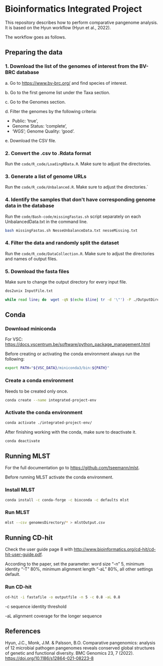 # Bioinformatics Integrated Project
This repository describes how to perform comparative pangenome analysis. It is based on the Hyun workflow (Hyun et al., 2022). 

The workflow goes as follows.

## Preparing the data

### 1. Download the list of the genomes of interest from the BV-BRC database

a. Go to https://www.bv-brc.org/ and find species of interest.

b. Go to the first genome list under the Taxa section.

c. Go to the Genomes section.

d. Filter the genomes by the following criteria: 
- Public: ‘true',
- Genome Status: ‘complete’,
- ‘WGS’; Genome Quality: ‘good’.

e. Download the CSV file. 

### 2. Convert the .csv to .Rdata format

Run the `code/R_code/LoadingRData.R`. Make sure to adjust the directories.

### 3. Generate a list of genome URLs 

Run the `code/R_code/Unbalanced.R`. Make sure to adjust the directories.`

### 4. Identify the samples that don't have corresponding genome data in the database

Run the `code/Bash-code/missingFastas.sh` script separately on each UnbalancedData.txt in the command line. 

```bash
bash missingFastas.sh NesseUnbalanceData.txt nesseMissing.txt
```

### 4. Filter the data and randomly split the dataset

Run the `code/R_code/DataCollection.R`. Make sure to adjust the directories and names of output files. 

### 5. Download the fasta files

Make sure to change the output directory for every input file. 

```bash
dos2unix InputFile.txt

while read line; do  wget -qN $(echo $line| tr -d '\"') -P ./OutputDirectory ; done < InputFile.txt
```

## Conda

### Download miniconda

For VSC: https://docs.vscentrum.be/software/python_package_management.html

Before creating or activating the conda environment always run the following:

```bash
export PATH="${VSC_DATA}/miniconda3/bin:${PATH}" 
```

### Create a conda environment

Needs to be created only once. 

```bash
conda create --name integrated-project-env  
```

### Activate the conda environment

```bash
conda activate ./integrated-project-env/ 
```
After finishing working with the conda, make sure to deactivate it.

```bash
conda deactivate
```

## Running MLST

For the full documentation go to https://github.com/tseemann/mlst. 

Before running MLST activate the conda environment. 

### Install MLST

```bash
conda install -c conda-forge -c bioconda -c defaults mlst
```
### Run MLST

```bash
mlst --csv genomesDirectory/* > mlstOutput.csv
```
## Running CD-hit

Check the user guide page 8 with http://www.bioinformatics.org/cd-hit/cd-hit-user-guide.pdf.

According to the paper, set the parameter: word size “-n” 5, minimum identity “-T” 80%, minimum alignment length “-aL” 80%, all other settings default.

### Run CD-hit
```bash
cd-hit -i fastafile -o outputfile -n 5 -c 0.8 -aL 0.8
```
-c sequence identity threshold

-aL alignment coverage for the longer sequence

## References

Hyun, J.C., Monk, J.M. & Palsson, B.O. Comparative pangenomics: analysis of 12 microbial pathogen pangenomes reveals conserved global structures of genetic and functional diversity. BMC Genomics 23, 7 (2022). https://doi.org/10.1186/s12864-021-08223-8


